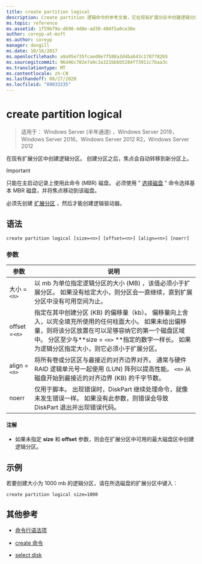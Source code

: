 ```yaml
---
title: create partition logical
description: Create partition 逻辑命令的参考文章，它在现有扩展分区中创建逻辑分区。
ms.topic: reference
ms.assetid: 1f59b79a-d690-4d0e-ad38-40df5a0ce38e
author: coreyp-at-msft
ms.author: coreyp
manager: dongill
ms.date: 10/16/2017
ms.openlocfilehash: a9a95e735fcaed0e7f588a3d4ba643c1787782b5
ms.sourcegitcommit: 96d46c702e7a9c3a321bbbb5284f73911c7baa3c
ms.translationtype: MT
ms.contentlocale: zh-CN
ms.lasthandoff: 08/27/2020
ms.locfileid: "89033235"
---
```

# <a name="create-partition-logical"></a>create partition logical

> 适用于： Windows Server (半年通道) ，Windows Server 2019，Windows Server 2016，Windows Server 2012 R2，Windows Server 2012

在现有扩展分区中创建逻辑分区。 创建分区之后，焦点会自动转移到新分区上。

>[!IMPORTANT]
> 只能在主启动记录上使用此命令 (MBR) 磁盘。 必须使用 " [选择磁盘](select-disk.md) " 命令选择基本 MBR 磁盘，并将焦点移动到该磁盘。
>
> 必须先创建 [扩展分区](create-partition-extended.md) ，然后才能创建逻辑驱动器。

## <a name="syntax"></a>语法

```
create partition logical [size=<n>] [offset=<n>] [align=<n>] [noerr]
```

### <a name="parameters"></a>参数

| 参数 | 说明 |
| --------- | ----------- |
| 大小 =`<n>` | 以 mb 为单位指定逻辑分区的大小 (MB) ，该值必须小于扩展分区。 如果没有给定大小，则分区会一直继续，直到扩展分区中没有可用空间为止。 |
| offset =`<n>` | 指定在其中创建分区 (KB) 的偏移量（kb）。 偏移量向上舍入，以完全填充所使用的任何柱面大小。 如果未给出偏移量，则将该分区放置在可以足够容纳它的第一个磁盘区域中。 分区至少与**size = `<n>` **指定的数字一样长。 如果为逻辑分区指定大小，则它必须小于扩展分区。 |
| align =`<n>` | 将所有卷或分区区与最接近的对齐边界对齐。 通常与硬件 RAID 逻辑单元号一起使用 (LUN) 阵列以提高性能。 `<n>` 从磁盘开始到最接近的对齐边界 (KB) 的千字节数。 |
| noerr | 仅用于脚本。 出现错误时，DiskPart 继续处理命令，就像未发生错误一样。 如果没有此参数，则错误会导致 DiskPart 退出并出现错误代码。 |

#### <a name="remarks"></a>注解

- 如果未指定 **size** 和 **offset** 参数，则会在扩展分区中可用的最大磁盘区中创建逻辑分区。

## <a name="examples"></a>示例

若要创建大小为 1000 mb 的逻辑分区，请在所选磁盘的扩展分区中键入：

```
create partition logical size=1000
```

## <a name="additional-references"></a>其他参考

- [命令行语法项](command-line-syntax-key.md)

- [create 命令](create.md)

- [select disk](select-disk.md)
